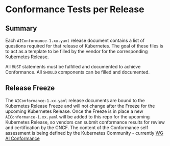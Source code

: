 # Conformance Tests per Release

## Summary

Each `AIConformance-1.xx.yaml` release document contains a list of questions required for that release of Kubernetes.
The goal of these files is to act as a template to be filled by the vendor for the corresponding Kubernetes Release. 

All `MUST` statements must be fulfilled and documented to achieve Conformance. All `SHOULD` components can be filled and documented.

## Release Freeze

The `AIConformance-1.xx.yaml` release documents are bound to the Kubernetes Release Freeze and will not change after the Freeze for the upcoming 
Kubernetes Release. 
Once the Freeze is in place a new `AIConformance-1.xx.yaml` will be added to this repo for the upcoming Kubernetes Release, so vendors can submit conformance results for review and certification by the CNCF. The content of the 
Conformance self assessment is being defined by the Kubernetes Community - currently [WG AI Conformance](https://github.com/kubernetes/community/tree/master/wg-ai-conformance)